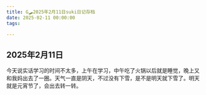```yaml
---
title: G🛹2025年2月11日suki日记存档
date: 2025-02-11 00:00:00
tags:

---
```


## 2025年2月11日

今天说实话学习的时间不太多，上午在学习，中午吃了火锅以后就是睡觉，晚上又和我妈出去了一圈。天气一直是阴天，不过没有下雪，是不是明天就下雪了。明天就是元宵节了，会出去转一转。
